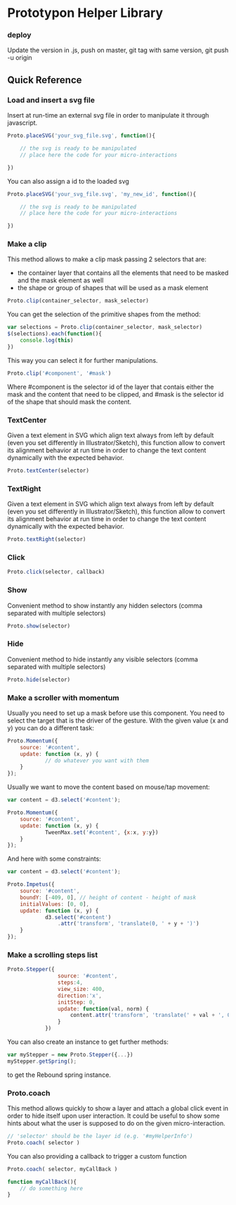 # Prototypon Helper Library


### deploy

Update the version in .js, push on master, git tag with same version, git push -u origin <tag>


## Quick Reference

### Load and insert a svg file

Insert at run-time an external svg file in order to manipulate it through javascript.

```js
Proto.placeSVG('your_svg_file.svg', function(){

	// the svg is ready to be manipulated
	// place here the code for your micro-interactions

})
```

You can also assign a id to the loaded svg

```js
Proto.placeSVG('your_svg_file.svg', 'my_new_id', function(){

	// the svg is ready to be manipulated
	// place here the code for your micro-interactions

})
```


### Make a clip

This method allows to make a clip mask passing 2 selectors that are:

- the container layer that contains all the elements that need to be masked and the mask element as well
- the shape or group of shapes that will be used as a mask element
    
```js
Proto.clip(container_selector, mask_selector)
```

You can get the selection of the primitive shapes from the method:

```js
var selections = Proto.clip(container_selector, mask_selector)
$(selections).each(function(){
	console.log(this)
})
```

This way you can select it for further manipulations.

```js
Proto.clip('#component', '#mask')
```

Where #component is the selector id of the layer that contais either the mask and the content that need to be clipped, and #mask is the selector id of the shape that should mask the content.



### TextCenter

Given a text element in SVG which align text always from left by default (even you set differently in Illustrator/Sketch), this function allow to convert its alignment behavior at run time in order to change the text content dynamically with the expected behavior.

```js   
Proto.textCenter(selector)
```
    

### TextRight

Given a text element in SVG which align text always from left by default (even you set differently in Illustrator/Sketch), this function allow to convert its alignment behavior at run time in order to change the text content dynamically with the expected behavior.

```js  
Proto.textRight(selector)
```
    


### Click

```js    
Proto.click(selector, callback)
```


### Show

Convenient method to show instantly any hidden selectors (comma separated with multiple selectors)

```js    
Proto.show(selector)
```


### Hide

Convenient method to hide instantly any visible selectors (comma separated with multiple selectors)

```js   
Proto.hide(selector)
```



### Make a scroller with momentum

Usually you need to set up a mask before use this component.
You need to select the target that is the driver of the gesture. With the given value (x and y) you can do a different task:

```js
Proto.Momentum({
    source: '#content',
    update: function (x, y) {
    		// do whatever you want with them
    }
});
```
    
Usually we want to move the content based on mouse/tap movement:

```js
var content = d3.select('#content');

Proto.Momentum({
    source: '#content',
    update: function (x, y) {
    		TweenMax.set('#content', {x:x, y:y})
    }
});
```
    

And here with some constraints:
    
```js
var content = d3.select('#content');

Proto.Impetus({
    source: '#content',
    boundY: [-409, 0], // height of content - height of mask
    initialValues: [0, 0],
    update: function (x, y) {
    		d3.select('#content')
        		.attr('transform', 'translate(0, ' + y + ')')
    }
});
```



### Make a scrolling steps list

```js
Proto.Stepper({
                source: '#content',
                steps:4,
                view_size: 400,
                direction:'x',
                initStep: 0,
                update: function(val, norm) {
                    content.attr('transform', 'translate(' + val + ', 0)')
                }
            })
```
                
You can also create an instance to get further methods:

```js
var myStepper = new Proto.Stepper({...})
myStepper.getSpring();
```

to get the Rebound spring instance.


### Proto.coach

This method allows quickly to show a layer and attach a global click event in order to hide itself upon user interaction.
It could be useful to show some hints about what the user is supposed to do on the given micro-interaction.

```js
// 'selector' should be the layer id (e.g. '#myHelperInfo')
Proto.coach( selector )
```

You can also providing a callback to trigger a custom function

```js
Proto.coach( selector, myCallBack )

function myCallBack(){
	// do something here
}
```




    
